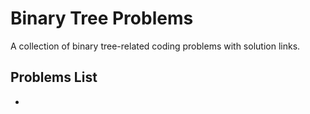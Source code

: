 # Binary Tree Problems

A collection of binary tree-related coding problems with solution links.

## Problems List
- 
